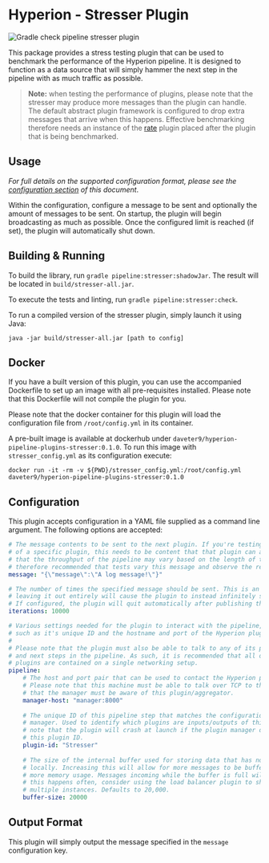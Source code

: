 # Hyperion - Stresser Plugin

![Gradle check pipeline stresser plugin](https://github.com/SERG-Delft/hyperion/workflows/Gradle%20check%20pipeline%20stresser%20plugin/badge.svg)

This package provides a stress testing plugin that can be used to benchmark the performance of the Hyperion pipeline. It is designed to function as a data source that will simply hammer the next step in the pipeline with as much traffic as possible.

> **Note:** when testing the performance of plugins, please note that the stresser may produce more messages than the plugin can handle. The default abstract plugin framework is configured to drop extra messages that arrive when this happens. Effective benchmarking therefore needs an instance of the [rate](/pipeline/plugins/rate) plugin placed after the plugin that is being benchmarked.

## Usage

_For full details on the supported configuration format, please see the [configuration section](#Configuration) of this document_.

Within the configuration, configure a message to be sent and optionally the amount of messages to be sent. On startup, the plugin will begin broadcasting as much as possible. Once the configured limit is reached (if set), the plugin will automatically shut down.

## Building & Running

To build the library, run `gradle pipeline:stresser:shadowJar`. The result will be located in `build/stresser-all.jar`.

To execute the tests and linting, run `gradle pipeline:stresser:check`.

To run a compiled version of the stresser plugin, simply launch it using Java:

```shell script
java -jar build/stresser-all.jar [path to config]
```

## Docker

If you have a built version of this plugin, you can use the accompanied Dockerfile to set up an image with all pre-requisites installed. Please note that this Dockerfile will not compile the plugin for you.

Please note that the docker container for this plugin will load the configuration file from `/root/config.yml` in its container.

A pre-built image is available at dockerhub under `daveter9/hyperion-pipeline-plugins-stresser:0.1.0`.
To run this image with `stresser_config.yml` as its configuration execute:

```shell script
docker run -it -rm -v ${PWD}/stresser_config.yml:/root/config.yml daveter9/hyperion-pipeline-plugins-stresser:0.1.0
```

## Configuration

This plugin accepts configuration in a YAML file supplied as a command line argument. The following options are accepted:

```yaml
# The message contents to be sent to the next plugin. If you're testing the performance
# of a specific plugin, this needs to be content that that plugin can accept. Also note
# that the throughput of the pipeline may vary based on the length of this message. It is
# therefore recommended that tests vary this message and observe the results.
message: "{\"message\":\"A log message!\"}"

# The number of times the specified message should be sent. This is an optional setting;
# leaving it out entirely will cause the plugin to instead infinitely send the message.
# If configured, the plugin will quit automatically after publishing the messages.
iterations: 10000

# Various settings needed for the plugin to interact with the pipeline,
# such as it's unique ID and the hostname and port of the Hyperion plugin manager.
# 
# Please note that the plugin must also be able to talk to any of its previous
# and next steps in the pipeline. As such, it is recommended that all of the 
# plugins are contained on a single networking setup.
pipeline:
    # The host and port pair that can be used to contact the Hyperion plugin manager.
    # Please note that this machine must be able to talk over TCP to the manager and
    # that the manager must be aware of this plugin/aggregator.
    manager-host: "manager:8000"
  
    # The unique ID of this pipeline step that matches the configuration of the plugin
    # manager. Used to identify which plugins are inputs/outputs of this step. Please
    # note that the plugin will crash at launch if the plugin manager does not recognize
    # this plugin ID.
    plugin-id: "Stresser"
  
    # The size of the internal buffer used for storing data that has not yet been processed
    # locally. Increasing this will allow for more messages to be buffered, at the cost of
    # more memory usage. Messages incoming while the buffer is full will be thrown away. If
    # this happens often, consider using the load balancer plugin to shard this plugin across
    # multiple instances. Defaults to 20,000.
    buffer-size: 20000
```

## Output Format

This plugin will simply output the message specified in the `message` configuration key.
